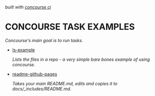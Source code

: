 _built with
[concourse ci](https://github.com/JeffDeCola/my-concourse-ci-tasks/blob/master/ci-README.md)_

# CONCOURSE TASK EXAMPLES

_Concourse's main goal is to run tasks._

* [ls-example](https://github.com/JeffDeCola/my-concourse-ci-tasks/tree/master/ls-example)

   _Lists the files in a repo - a very simple bare bones example of using concourse._

* [readme-github-pages](https://github.com/JeffDeCola/my-concourse-ci-tasks/tree/master/readme-github-pages)

   _Takes your main README.md, edits and copies it to docs/\_includes/README.md._
